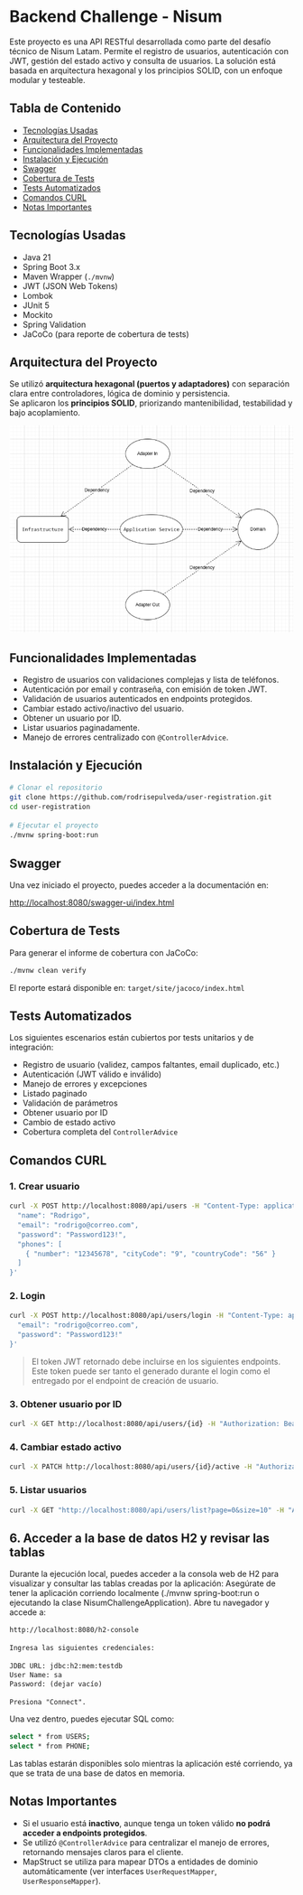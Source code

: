 # Backend Challenge - Nisum

Este proyecto es una API RESTful desarrollada como parte del desafío técnico de Nisum Latam. Permite el registro de usuarios, autenticación con JWT, gestión del estado activo y consulta de usuarios. La solución está basada en arquitectura hexagonal y los principios SOLID, con un enfoque modular y testeable.

## Tabla de Contenido

- [Tecnologías Usadas](#tecnologías-usadas)
- [Arquitectura del Proyecto](#arquitectura-del-proyecto)
- [Funcionalidades Implementadas](#funcionalidades-implementadas)
- [Instalación y Ejecución](#instalación-y-ejecución)
- [Swagger](#swagger)
- [Cobertura de Tests](#cobertura-de-tests)
- [Tests Automatizados](#tests-automatizados)
- [Comandos CURL](#comandos-curl)
- [Notas Importantes](#notas-importantes)

## Tecnologías Usadas

- Java 21
- Spring Boot 3.x
- Maven Wrapper (`./mvnw`)
- JWT (JSON Web Tokens)
- Lombok
- JUnit 5
- Mockito
- Spring Validation
- JaCoCo (para reporte de cobertura de tests)

## Arquitectura del Proyecto

Se utilizó **arquitectura hexagonal (puertos y adaptadores)** con separación clara entre controladores, lógica de dominio y persistencia.  
Se aplicaron los **principios SOLID**, priorizando mantenibilidad, testabilidad y bajo acoplamiento.

![Arquitectura Hexagonal](docs/arquitectura-hexagonal.png)

## Funcionalidades Implementadas

- Registro de usuarios con validaciones complejas y lista de teléfonos.
- Autenticación por email y contraseña, con emisión de token JWT.
- Validación de usuarios autenticados en endpoints protegidos.
- Cambiar estado activo/inactivo del usuario.
- Obtener un usuario por ID.
- Listar usuarios paginadamente.
- Manejo de errores centralizado con `@ControllerAdvice`.

## Instalación y Ejecución

```bash
# Clonar el repositorio
git clone https://github.com/rodrisepulveda/user-registration.git
cd user-registration

# Ejecutar el proyecto
./mvnw spring-boot:run
```

## Swagger

Una vez iniciado el proyecto, puedes acceder a la documentación en:

[http://localhost:8080/swagger-ui/index.html](http://localhost:8080/swagger-ui/index.html)

## Cobertura de Tests

Para generar el informe de cobertura con JaCoCo:

```bash
./mvnw clean verify
```

El reporte estará disponible en: `target/site/jacoco/index.html`

## Tests Automatizados

Los siguientes escenarios están cubiertos por tests unitarios y de integración:

- Registro de usuario (validez, campos faltantes, email duplicado, etc.)
- Autenticación (JWT válido e inválido)
- Manejo de errores y excepciones
- Listado paginado
- Validación de parámetros
- Obtener usuario por ID
- Cambio de estado activo
- Cobertura completa del `ControllerAdvice`

## Comandos CURL

### 1. Crear usuario

```bash
curl -X POST http://localhost:8080/api/users -H "Content-Type: application/json" -d '{
  "name": "Rodrigo",
  "email": "rodrigo@correo.com",
  "password": "Password123!",
  "phones": [
    { "number": "12345678", "cityCode": "9", "countryCode": "56" }
  ]
}'
```

### 2. Login

```bash
curl -X POST http://localhost:8080/api/users/login -H "Content-Type: application/json" -d '{
  "email": "rodrigo@correo.com",
  "password": "Password123!"
}'
```

> El token JWT retornado debe incluirse en los siguientes endpoints. Este token puede ser tanto el generado durante el login como el entregado por el endpoint de creación de usuario.

### 3. Obtener usuario por ID

```bash
curl -X GET http://localhost:8080/api/users/{id} -H "Authorization: Bearer <jwt>"
```

### 4. Cambiar estado activo

```bash
curl -X PATCH http://localhost:8080/api/users/{id}/active -H "Authorization: Bearer <jwt>" -H "Content-Type: application/json" -d '{ "active": true }'
```

### 5. Listar usuarios

```bash
curl -X GET "http://localhost:8080/api/users/list?page=0&size=10" -H "Authorization: Bearer <jwt>"
```

## 6. Acceder a la base de datos H2 y revisar las tablas

Durante la ejecución local, puedes acceder a la consola web de H2 para visualizar y consultar las tablas creadas por la aplicación:
	Asegúrate de tener la aplicación corriendo localmente (./mvnw spring-boot:run o ejecutando la clase NisumChallengeApplication).
	Abre tu navegador y accede a:
	
	http://localhost:8080/h2-console

	Ingresa las siguientes credenciales:

	JDBC URL: jdbc:h2:mem:testdb
	User Name: sa
	Password: (dejar vacío)

	Presiona "Connect".
	
Una vez dentro, puedes ejecutar SQL como:

```bash
select * from USERS;
select * from PHONE;
```
	
Las tablas estarán disponibles solo mientras la aplicación esté corriendo, ya que se trata de una base de datos en memoria.

## Notas Importantes

- Si el usuario está **inactivo**, aunque tenga un token válido **no podrá acceder a endpoints protegidos**.
- Se utilizó `@ControllerAdvice` para centralizar el manejo de errores, retornando mensajes claros para el cliente.
- MapStruct se utiliza para mapear DTOs a entidades de dominio automáticamente (ver interfaces `UserRequestMapper`, `UserResponseMapper`).

